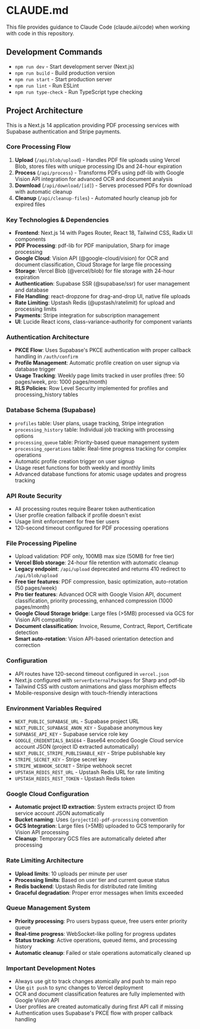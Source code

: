 # CLAUDE.md

This file provides guidance to Claude Code (claude.ai/code) when working with code in this repository.

## Development Commands

- `npm run dev` - Start development server (Next.js)
- `npm run build` - Build production version
- `npm run start` - Start production server
- `npm run lint` - Run ESLint
- `npm run type-check` - Run TypeScript type checking

## Project Architecture

This is a Next.js 14 application providing PDF processing services with Supabase authentication and Stripe payments.

### Core Processing Flow
1. **Upload** (`/api/blob/upload`) - Handles PDF file uploads using Vercel Blob, stores files with unique processing IDs and 24-hour expiration
2. **Process** (`/api/process`) - Transforms PDFs using pdf-lib with Google Vision API integration for advanced OCR and document analysis
3. **Download** (`/api/download/[id]`) - Serves processed PDFs for download with automatic cleanup
4. **Cleanup** (`/api/cleanup-files`) - Automated hourly cleanup job for expired files

### Key Technologies & Dependencies
- **Frontend**: Next.js 14 with Pages Router, React 18, Tailwind CSS, Radix UI components
- **PDF Processing**: pdf-lib for PDF manipulation, Sharp for image processing
- **Google Cloud**: Vision API (@google-cloud/vision) for OCR and document classification, Cloud Storage for large file processing
- **Storage**: Vercel Blob (@vercel/blob) for file storage with 24-hour expiration
- **Authentication**: Supabase SSR (@supabase/ssr) for user management and database
- **File Handling**: react-dropzone for drag-and-drop UI, native file uploads
- **Rate Limiting**: Upstash Redis (@upstash/ratelimit) for upload and processing limits
- **Payments**: Stripe integration for subscription management
- **UI**: Lucide React icons, class-variance-authority for component variants

### Authentication Architecture
- **PKCE Flow**: Uses Supabase's PKCE authentication with proper callback handling in `/auth/confirm`
- **Profile Management**: Automatic profile creation on user signup via database trigger
- **Usage Tracking**: Weekly page limits tracked in user profiles (free: 50 pages/week, pro: 1000 pages/month)
- **RLS Policies**: Row Level Security implemented for profiles and processing_history tables

### Database Schema (Supabase)
- `profiles` table: User plans, usage tracking, Stripe integration
- `processing_history` table: Individual job tracking with processing options
- `processing_queue` table: Priority-based queue management system
- `processing_operations` table: Real-time progress tracking for complex operations
- Automatic profile creation trigger on user signup
- Usage reset functions for both weekly and monthly limits
- Advanced database functions for atomic usage updates and progress tracking

### API Route Security
- All processing routes require Bearer token authentication
- User profile creation fallback if profile doesn't exist
- Usage limit enforcement for free tier users
- 120-second timeout configured for PDF processing operations

### File Processing Pipeline
- Upload validation: PDF only, 100MB max size (50MB for free tier)
- **Vercel Blob storage**: 24-hour file retention with automatic cleanup
- **Legacy endpoint**: `/api/upload` deprecated and returns 410 redirect to `/api/blob/upload`
- **Free tier features**: PDF compression, basic optimization, auto-rotation (50 pages/week)
- **Pro tier features**: Advanced OCR with Google Vision API, document classification, priority processing, enhanced compression (1000 pages/month)
- **Google Cloud Storage bridge**: Large files (>5MB) processed via GCS for Vision API compatibility
- **Document classification**: Invoice, Resume, Contract, Report, Certificate detection
- **Smart auto-rotation**: Vision API-based orientation detection and correction

### Configuration
- API routes have 120-second timeout configured in `vercel.json`
- Next.js configured with `serverExternalPackages` for Sharp and pdf-lib
- Tailwind CSS with custom animations and glass morphism effects
- Mobile-responsive design with touch-friendly interactions

### Environment Variables Required
- `NEXT_PUBLIC_SUPABASE_URL` - Supabase project URL
- `NEXT_PUBLIC_SUPABASE_ANON_KEY` - Supabase anonymous key
- `SUPABASE_API_KEY` - Supabase service role key
- `GOOGLE_CREDENTIALS_BASE64` - Base64 encoded Google Cloud service account JSON (project ID extracted automatically)
- `NEXT_PUBLIC_STRIPE_PUBLISHABLE_KEY` - Stripe publishable key
- `STRIPE_SECRET_KEY` - Stripe secret key
- `STRIPE_WEBHOOK_SECRET` - Stripe webhook secret
- `UPSTASH_REDIS_REST_URL` - Upstash Redis URL for rate limiting
- `UPSTASH_REDIS_REST_TOKEN` - Upstash Redis token

### Google Cloud Configuration
- **Automatic project ID extraction**: System extracts project ID from service account JSON automatically
- **Bucket naming**: Uses `{projectId}-pdf-processing` convention
- **GCS Integration**: Large files (>5MB) uploaded to GCS temporarily for Vision API processing
- **Cleanup**: Temporary GCS files are automatically deleted after processing

### Rate Limiting Architecture
- **Upload limits**: 10 uploads per minute per user
- **Processing limits**: Based on user tier and current queue status
- **Redis backend**: Upstash Redis for distributed rate limiting
- **Graceful degradation**: Proper error messages when limits exceeded

### Queue Management System
- **Priority processing**: Pro users bypass queue, free users enter priority queue
- **Real-time progress**: WebSocket-like polling for progress updates
- **Status tracking**: Active operations, queued items, and processing history
- **Automatic cleanup**: Failed or stale operations automatically cleaned up

### Important Development Notes
- Always use git to track changes atomically and push to main repo
- Use `git push` to sync changes to Vercel deployment
- OCR and document classification features are fully implemented with Google Vision API
- User profiles are created automatically during first API call if missing
- Authentication uses Supabase's PKCE flow with proper callback handling